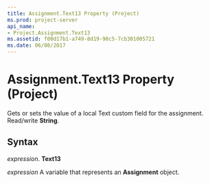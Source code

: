 ```yaml
---
title: Assignment.Text13 Property (Project)
ms.prod: project-server
api_name:
- Project.Assignment.Text13
ms.assetid: f00d17b1-a749-8d19-98c5-7cb301005721
ms.date: 06/08/2017
---
```



# Assignment.Text13 Property (Project)

Gets or sets the value of a local Text custom field for the assignment. Read/write  **String**.


## Syntax

 _expression_. **Text13**

 _expression_ A variable that represents an **Assignment** object.


